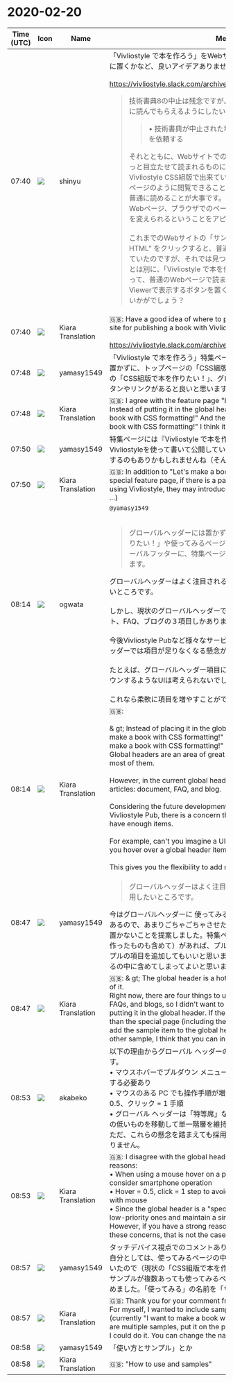 # 2020-02-20

|Time (UTC)|Icon|Name|Message|
|---|---|---|---|
|07:40|![](https://avatars.slack-edge.com/2018-04-27/354445776386_e258f5ed5ba887b08668_72.jpg)|shinyu|「Vivliostyle で本を作ろう」をWebサイトで公開するのに、.orgサイトのどこに置くかなど、良いアイデアありませんか？<br><br><https://vivliostyle.slack.com/archives/CKK795STV/p1581935625085900><br><blockquote>技術書典8の中止は残念ですが、せっかく作った本をなるべく多くの人に読んでもらえるようにしたいと思います。<br><blockquote>• 技術書典が中止された場合、印刷部数を減らした上で委託販売を依頼する</blockquote>それとともに、Webサイトでの「Vivliostyle で本を作ろう」公開を、もっと目立たせて読まれるものにしたいです。<br>Vivliostyle CSS組版で出来ている本として、Vivliostyle Viewerで本のページのように閲覧できることも必要ですが、まずWeb上の記事として普通に読めることが大事です。ワンソース・マルチユースで、普通のWebページ、ブラウザでのページネーション、印刷用のページへと出力を変えられるということをアピールできるものにしたい。<br><br>これまでのWebサイトの「サンプル」ページでの公開でも、“Raw HTML” をクリックすると、普通のWebページとして読めるものになっていたのですが、それでは見つけられにくいので、「サンプル」ページとは別に、「Vivliostyle で本を作ろう」の特集ページのようなものを作って、普通のWebページで読ませることを優先として、Vivliostyle Viewerで表示するボタンを置くような形にするのがよいと思います。<br>いかがでしょう？</blockquote>|
|07:40|![](https://avatars.slack-edge.com/2019-08-21/732685848020_f3f20736795184660348_72.png)|Kiara Translation|🇬🇧: Have a good idea of where to put your book on Virliostyle on a .org site for publishing a book with Vivliostyle?<br><br><https://vivliostyle.slack.com/archives/CKK795STV/p1581935625085900>|
|07:48|![](https://secure.gravatar.com/avatar/b2dffef7ce30f6f8f399f2a172229711.jpg?s=72&d=https%3A%2F%2Fa.slack-edge.com%2Fdf10d%2Fimg%2Favatars%2Fava_0012-72.png)|yamasy1549|「Vivliostyle で本を作ろう」特集ページに賛成です。グローバルヘッダーには置かずに、トップページの「CSS組版で本を作りたい！」や使ってみるページの「CSS組版で本を作りたい！」、グローバルフッターに、特集ページへのボタンやリンクがあると良いと思います。|
|07:48|![](https://avatars.slack-edge.com/2019-08-21/732685848020_f3f20736795184660348_72.png)|Kiara Translation|🇬🇧: I agree with the feature page "Let's make a book with Vivliostyle". Instead of putting it in the global header, the top page "I want to make a book with CSS formatting!" And the page I want to use "I want to make a book with CSS formatting!" I think it is good.|
|07:50|![](https://secure.gravatar.com/avatar/b2dffef7ce30f6f8f399f2a172229711.jpg?s=72&d=https%3A%2F%2Fa.slack-edge.com%2Fdf10d%2Fimg%2Favatars%2Fava_0012-72.png)|yamasy1549|特集ページには『Vivliostyle で本を作ろう Vol. 1, 2』以外にも、有志がVivliostyleを使って書いて公開しているページがあったら、そのリンクを紹介するのもありかもしれませんね（そんな人がいたら、ですが……）|
|07:50|![](https://avatars.slack-edge.com/2019-08-21/732685848020_f3f20736795184660348_72.png)|Kiara Translation|🇬🇧: In addition to "Let's make a book with Vivliostyle Vol. 1, 2" on the special feature page, if there is a page that volunteers write and publish using Vivliostyle, they may introduce the link (If there is such a person, but ...)|
|08:14|![](https://avatars.slack-edge.com/2019-11-22/845042642576_070441337abaca9fb7b3_72.png)|ogwata|`@yamasy1549`<br><br><blockquote>グローバルヘッダーには置かずに、トップページの「CSS組版で本を作りたい！」や使ってみるページの「CSS組版で本を作りたい！」、グローバルフッターに、特集ページへのボタンやリンクがあると良いと思います。</blockquote>グローバルヘッダーはよく注目されるエリアなので、これを最大限度活用したいところです。<br><br>しかし、現状のグローバルヘッダーでは、記事のジャンルとしてはドキュメント、FAQ、ブログの３項目しかありません。<br><br>今後Vivliostyle Pubなど様々なサービス展開を考えると、現状のグローバルヘッダーでは項目が足りなくなる懸念があります。<br><br>たとえば、グローバルヘッダー項目にマウスホバーすると下位の項目がプルダウンするようなUIは考えられないでしょうか。<br><br>これなら柔軟に項目を増やすことができますが、いかがでしょう？|
|08:14|![](https://avatars.slack-edge.com/2019-08-21/732685848020_f3f20736795184660348_72.png)|Kiara Translation|🇬🇧: <br><br>&amp; gt; Instead of placing it in the global header, the top page "I want to make a book with CSS formatting!" or the page I want to use "I want to make a book with CSS formatting!" I think there should be a link.<br>Global headers are an area of great interest, and we want to make the most of them.<br><br>However, in the current global header, there are only three genres of articles: document, FAQ, and blog.<br><br>Considering the future development of various services such as Vivliostyle Pub, there is a concern that the current global header will not have enough items.<br><br>For example, can't you imagine a UI where the lower items pull down when you hover over a global header item?<br><br>This gives you the flexibility to add more items, but how about?|
|08:47|![](https://secure.gravatar.com/avatar/b2dffef7ce30f6f8f399f2a172229711.jpg?s=72&d=https%3A%2F%2Fa.slack-edge.com%2Fdf10d%2Fimg%2Favatars%2Fava_0012-72.png)|yamasy1549|<blockquote>グローバルヘッダーはよく注目されるエリアなので、これを最大限度活用したいところです。</blockquote>今はグローバルヘッダーに 使ってみる・ドキュメント・FAQ・ブログ の4つがあるので、あまりごちゃごちゃさせたくないと考えて、グローバルヘッダーに置かないことを提案しました。特集ページ以外にも制作物のサンプル（Pubで作ったものも含めて）があれば、プルダウン付きでグローバルヘッダーにサンプルの項目を追加してもいいと思います。サンプルが他になければ、使ってみるの中に含めてしまってよいと思います。|
|08:47|![](https://avatars.slack-edge.com/2019-08-21/732685848020_f3f20736795184660348_72.png)|Kiara Translation|🇬🇧: &amp; gt; The global header is a hot spot, and we want to make the most of it.<br>Right now, there are four things to use for the global header: documents, FAQs, and blogs, so I didn't want to get too confused, so I suggested not putting it in the global header. If there is a sample of the product other than the special page (including the one made in Pub), I think that you can add the sample item to the global header with a pull-down. If there is no other sample, I think that you can include it in the trial.|
|08:53|![](https://avatars.slack-edge.com/2019-05-15/624511073651_25909952cd7a069ceed2_72.png)|akabeko|以下の理由からグローバル ヘッダーのプルダウン メニュー化に賛同しかねます。<br>• マウスホバーでプルダウン メニューにした場合、スマートフォン操作を検討する必要あり<br>• マウスのある PC でも操作手順が増えるのでなるべく避けたい、ホバー = 0.5、クリック = 1 手順<br>• グローバル ヘッダーは「特等席」なので階層を掘るよりも、相対的に優先度の低いものを移動して単一階層を維持するほうがよいのでは？<br>ただ、これらの懸念を踏まえても採用する強い理由があれば、その限りではありません。|
|08:53|![](https://avatars.slack-edge.com/2019-08-21/732685848020_f3f20736795184660348_72.png)|Kiara Translation|🇬🇧: I disagree with the global header dropdown menu for the following reasons:<br>• When using a mouse hover on a pull-down menu, it is necessary to consider smartphone operation<br>• Hover = 0.5, click = 1 step to avoid as much as possible, even with a PC with mouse<br>• Since the global header is a "special seat", is it better to move relatively low-priority ones and maintain a single tier rather than digging tiers?<br>However, if you have a strong reason to adopt it even after considering these concerns, that is not the case.|
|08:57|![](https://secure.gravatar.com/avatar/b2dffef7ce30f6f8f399f2a172229711.jpg?s=72&d=https%3A%2F%2Fa.slack-edge.com%2Fdf10d%2Fimg%2Favatars%2Fava_0012-72.png)|yamasy1549|タッチデバイス視点でのコメントありがとうございます。<br>自分としては、使ってみるページの中にサンプルコンテンツを含める気持ちでいたので（現状の「CSS組版で本を作りたい！」などがそれにあたります）、サンプルが複数あっても使ってみるページに入れていいんじゃないかと思い始めました。「使ってみる」の名前を「サンプル」に変えてもいいです|
|08:57|![](https://avatars.slack-edge.com/2019-08-21/732685848020_f3f20736795184660348_72.png)|Kiara Translation|🇬🇧: Thank you for your comment from the touch device perspective.<br>For myself, I wanted to include sample content in the page I tried to use (currently "I want to make a book with CSS formatting!"), So even if there are multiple samples, put it on the page I want to use I started thinking that I could do it. You can change the name of "Try it" to "Sample"|
|08:58|![](https://secure.gravatar.com/avatar/b2dffef7ce30f6f8f399f2a172229711.jpg?s=72&d=https%3A%2F%2Fa.slack-edge.com%2Fdf10d%2Fimg%2Favatars%2Fava_0012-72.png)|yamasy1549|「使い方とサンプル」とか|
|08:58|![](https://avatars.slack-edge.com/2019-08-21/732685848020_f3f20736795184660348_72.png)|Kiara Translation|🇬🇧: "How to use and samples"|
